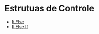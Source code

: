 # Estrutuas de Controle

* [If Else](https://github.com/robsonoduarte/learn-go/blob/fa8744bb4483884803f48f86ceda65fc1fe88c2b/curso-golang/controles/ifelse/ifelse.go)
* [If Else If](https://github.com/robsonoduarte/learn-go/blob/fa8744bb4483884803f48f86ceda65fc1fe88c2b/curso-golang/controles/ifelseif/ifelseif.go)
